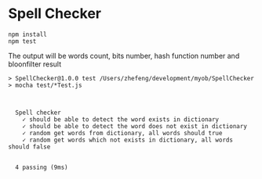 # Spell Checker
```
npm install
npm test
```
The output will be words count, bits number, hash function number and bloonfilter result
```
> SpellChecker@1.0.0 test /Users/zhefeng/development/myob/SpellChecker
> mocha test/*Test.js



  Spell checker
    ✓ should be able to detect the word exists in dictionary
    ✓ should be able to detect the word does not exist in dictionary
    ✓ random get words from dictionary, all words should true
    ✓ random get words which not exists in dictionary, all words should false


  4 passing (9ms)
```
